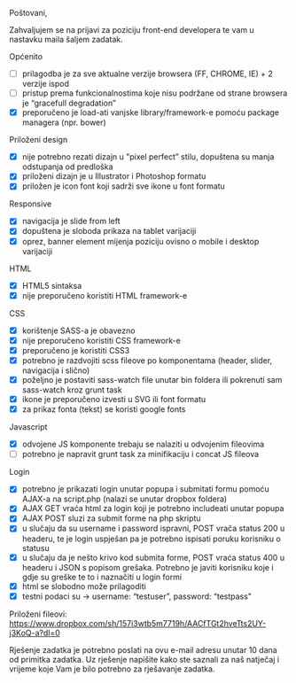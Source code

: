 Poštovani,

Zahvaljujem se na prijavi za poziciju front-end developera te vam u nastavku maila šaljem zadatak.

Općenito
- [ ] prilagodba je za sve aktualne verzije browsera (FF, CHROME, IE) + 2 verzije ispod
- [ ] pristup prema funkcionalnostima koje nisu podržane od strane browsera je “gracefull degradation”
- [x] preporučeno je load-ati vanjske library/framework-e pomoću package managera (npr. bower)

Priloženi design
- [x] nije potrebno rezati dizajn u "pixel perfect” stilu, dopuštena su manja odstupanja od predloška
- [x] priloženi dizajn je u Illustrator i Photoshop formatu
- [x] priložen je icon font koji sadrži sve ikone u font formatu

Responsive
- [x] navigacija je slide from left
- [x] dopuštena je sloboda prikaza na tablet varijaciji
- [x] oprez, banner element mijenja poziciju ovisno o mobile i desktop varijaciji

HTML
- [x] HTML5 sintaksa
- [x] nije preporučeno koristiti HTML framework-e

CSS
- [x] korištenje SASS-a je obavezno
- [x] nije preporučeno koristiti CSS framework-e
- [x] preporučeno je koristiti CSS3
- [x] potrebno je razdvojiti scss fileove po komponentama (header, slider, navigacija i slično)
- [x] poželjno je postaviti sass-watch file unutar bin foldera ili pokrenuti sam sass-watch kroz grunt task
- [x] ikone je preporučeno izvesti u SVG ili font formatu
- [x] za prikaz fonta (tekst) se koristi google fonts

Javascript
- [x] odvojene JS komponente trebaju se nalaziti u odvojenim fileovima
- [ ] potrebno je napravit grunt task za minifikaciju i concat JS fileova

Login
- [x] potrebno je prikazati login unutar popupa i submitati formu pomoću AJAX-a na script.php (nalazi se unutar dropbox foldera)
- [x] AJAX GET vraća html za login koji je potrebno includeati unutar popupa
- [x] AJAX POST sluzi za submit forme na php skriptu
- [x] u slučaju da su username i password ispravni, POST vrača status 200 u headeru, te je login uspješan pa je potrebno ispisati poruku korisniku o statusu
- [x] u slučaju da je nešto krivo kod submita forme, POST vraća status 400 u headeru i JSON s popisom grešaka. Potrebno je javiti korisniku koje i gdje su greške te to i naznačiti u login formi
- [x] html se slobodno može prilagoditi
- [x] testni podaci su -> username: “testuser”, password: “testpass"

Priloženi fileovi:
https://www.dropbox.com/sh/157i3wtb5m7719h/AACfTGt2hveTts2UY-j3KoQ-a?dl=0

Rješenje zadatka je potrebno poslati na ovu e-mail adresu unutar 10 dana od primitka zadatka.
Uz rješenje napišite kako ste saznali za naš natječaj i vrijeme koje Vam je bilo potrebno za rješavanje zadatka.
